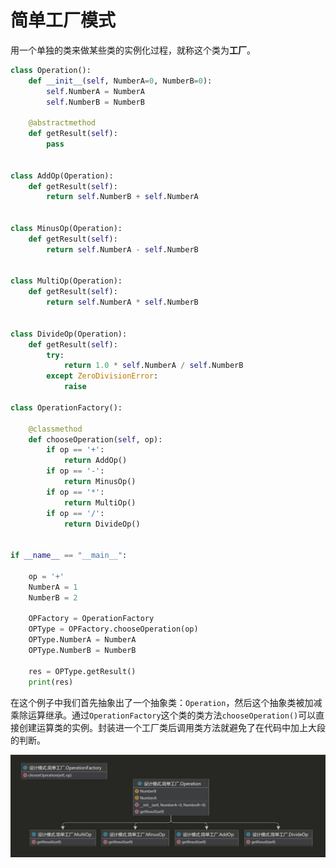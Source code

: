 # 简单工厂模式

用一个单独的类来做某些类的实例化过程，就称这个类为**工厂**。

```python
class Operation():
    def __init__(self, NumberA=0, NumberB=0):
        self.NumberA = NumberA
        self.NumberB = NumberB

    @abstractmethod
    def getResult(self):
        pass


class AddOp(Operation):
    def getResult(self):
        return self.NumberB + self.NumberA


class MinusOp(Operation):
    def getResult(self):
        return self.NumberA - self.NumberB


class MultiOp(Operation):
    def getResult(self):
        return self.NumberA * self.NumberB


class DivideOp(Operation):
    def getResult(self):
        try:
            return 1.0 * self.NumberA / self.NumberB
        except ZeroDivisionError:
            raise

class OperationFactory():
    
    @classmethod
    def chooseOperation(self, op):
        if op == '+':
            return AddOp()
        if op == '-':
            return MinusOp()
        if op == '*':
            return MultiOp()
        if op == '/':
            return DivideOp()

        
if __name__ == "__main__":

    op = '+'
    NumberA = 1
    NumberB = 2

    OPFactory = OperationFactory
    OPType = OPFactory.chooseOperation(op)
    OPType.NumberA = NumberA
    OPType.NumberB = NumberB

    res = OPType.getResult()
    print(res)
```

在这个例子中我们首先抽象出了一个抽象类：`Operation`，然后这个抽象类被加减乘除运算继承。通过`OperationFactory`这个类的类方法`chooseOperation()`可以直接创建运算类的实例。封装进一个工厂类后调用类方法就避免了在代码中加上大段的判断。

![简单工厂模式-1](src\简单工厂模式-1.jpg)